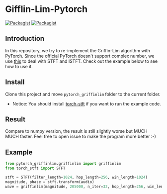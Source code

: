 # Gifflin-Lim-Pytorch 

[![Packagist](https://img.shields.io/badge/Pytorch-1.3.0-red.svg)]()
[![Packagist](https://img.shields.io/badge/Python-3.7.0-blue.svg)]()

Introduction
---
In this repository, we try to re-implement the Griffin-Lim algorithm with PyTorch. Since the official PyTorch doesn't support complex number, we use [this](https://github.com/pseeth/torch-stft) to deal with STFT and ISTFT. Check out the example below to see how to use it.

Install
---
Clone this project and move `pytorch_griffinlim` folder to the current folder. 
* Notice: You should install  [torch-stft](https://github.com/pseeth/torch-stft) if you want to run the example code.

Result
---
Compare to numpy version, the result is still slightly worse but MUCH MUCH faster. Feel free to open issue to make the program more better :-)

Example
---
```python
from pytorch_griffinlim.griffinlim import griffinlim
from torch_stft import STFT

stft = STFT(filter_length=1024, hop_length=256, win_length=1024)
magnitude, phase = stft.transform(audio)
wave = griffinlim(magnitude, 205000, n_iter=32, hop_length=256, win_length=1024)
```